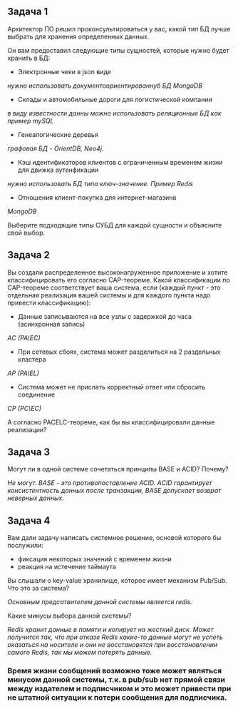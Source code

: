 

## Задача 1

Архитектор ПО решил проконсультироваться у вас, какой тип БД 
лучше выбрать для хранения определенных данных.

Он вам предоставил следующие типы сущностей, которые нужно будет хранить в БД:

- Электронные чеки в json виде
 
 *нужно использовать документоориентированнуб БД MongoDB*
- Склады и автомобильные дороги для логистической компании
 
 *в виду известности данны можно использовать реляционные БД как пример mySQL*
- Генеалогические деревья
 
 *графовая БД - OrientDB, Neo4j.*
- Кэш идентификаторов клиентов с ограниченным временем жизни для движка аутенфикации
 
 *нужно использовать БД типа ключ-значение. Пример Redis* 
- Отношения клиент-покупка для интернет-магазина

 *MongoDB*

Выберите подходящие типы СУБД для каждой сущности и объясните свой выбор.

## Задача 2

Вы создали распределенное высоконагруженное приложение и хотите классифицировать его согласно 
CAP-теореме. Какой классификации по CAP-теореме соответствует ваша система, если 
(каждый пункт - это отдельная реализация вашей системы и для каждого пункта надо привести классификацию):

- Данные записываются на все узлы с задержкой до часа (асинхронная запись)

 *AC (PA\EC)*
- При сетевых сбоях, система может разделиться на 2 раздельных кластера

 *AP (PA\EL)*
- Система может не прислать корректный ответ или сбросить соединение

 *CP (PC\EC)*
 
А согласно PACELC-теореме, как бы вы классифицировали данные реализации?

## Задача 3

Могут ли в одной системе сочетаться принципы BASE и ACID? Почему?

 *Не могут. BASE - это противопоставление ACID. ACID гарантирует консистентность данных после транзакции, BASE допускает возврат неверных данных.*
## Задача 4

Вам дали задачу написать системное решение, основой которого бы послужили:

- фиксация некоторых значений с временем жизни
- реакция на истечение таймаута

Вы слышали о key-value хранилище, которое имеет механизм Pub/Sub. 
Что это за система? 

*Основным предсатвителем данной системы является redis.*
 
Какие минусы выбора данной системы?

 *Redis хранит данные в памяти и копирует на жесткий диск. Может получится так, что при отказе Redis какие-то данные могут не успеть оказаться на носителе и они не восстановятся при восстановлении самого Redis, так мы можем потерять данные.*
 ### Время жизни сообщений возможно тоже может являться минусом данной системы, т.к. в pub/sub нет прямой связи между издателем и подписчиком и это может привести при не штатной ситуации к потери сообщения для подписчика. 



